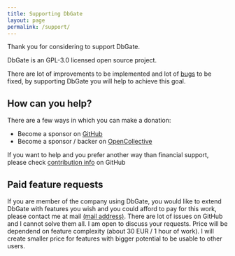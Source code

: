 ```yaml
---
title: Supporting DbGate
layout: page
permalink: /support/
---
```


Thank you for considering to support DbGate.

DbGate is an GPL-3.0 licensed open source project.

There are lot of improvements to be implemented and lot of [bugs](https://github.com/dbgate/dbgate/issues) to be fixed, by supporting DbGate you will help to achieve this goal.

## How can you help?

There are a few ways in which you can make a donation:

- Become a sponsor on [GitHub](https://github.com/sponsors/dbgate)
- Become a sponsor / backer on [OpenCollective](https://opencollective.com/dbgate)

If you want to help and you prefer another way than financial support, please check [contribution info](https://github.com/dbgate/dbgate#how-to-contribute) on GitHub

## Paid feature requests

If you are member of the company using DbGate, you would like to extend DbGate with features you wish and you could afford to pay for this work, please contact me at mail <a id="supportContact" href="">(mail address)</a>. There are lot of issues on GitHub and I cannot solve them all. I am open to discuss your requests. Price will be dependend on feature complexity (about 30 EUR / 1 hour of work). I will create smaller price for features with bigger potential to be usable to other users.

